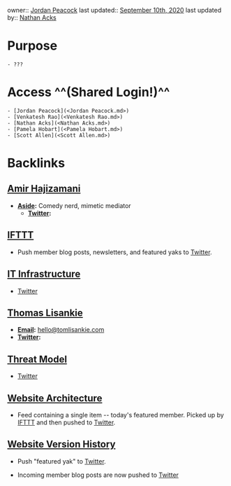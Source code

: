 owner:: [Jordan Peacock](<Jordan Peacock.md>)
last updated:: [September 10th, 2020](<September 10th, 2020.md>)
last updated by:: [Nathan Acks](<Nathan Acks.md>)
# Purpose
    - ???
# Access ^^(Shared Login!)^^
    - [Jordan Peacock](<Jordan Peacock.md>)
    - [Venkatesh Rao](<Venkatesh Rao.md>)
    - [Nathan Acks](<Nathan Acks.md>)
    - [Pamela Hobart](<Pamela Hobart.md>)
    - [Scott Allen](<Scott Allen.md>)

# Backlinks
## [Amir Hajizamani](<Amir Hajizamani.md>)
- **[Aside](<Aside.md>):** Comedy nerd, mimetic mediator
    - **[Twitter](<Twitter.md>):**

## [IFTTT](<IFTTT.md>)
- Push member blog posts, newsletters, and featured yaks to [Twitter](<Twitter.md>).

## [IT Infrastructure](<IT Infrastructure.md>)
- [Twitter](<Twitter.md>)

## [Thomas Lisankie](<Thomas Lisankie.md>)
- **[Email](<Email.md>):** hello@tomlisankie.com
- **[Twitter](<Twitter.md>):**

## [Threat Model](<Threat Model.md>)
- [Twitter](<Twitter.md>)

## [Website Architecture](<Website Architecture.md>)
- Feed containing a single item -- today's featured member. Picked up by [IFTTT](<IFTTT.md>) and then pushed to [Twitter](<Twitter.md>).

## [Website Version History](<Website Version History.md>)
- Push "featured yak" to [Twitter](<Twitter.md>).

- Incoming member blog posts are now pushed to [Twitter](<Twitter.md>)

